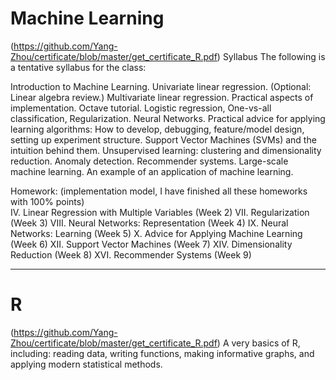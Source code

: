 
Machine Learning
================
(https://github.com/Yang-Zhou/certificate/blob/master/get_certificate_R.pdf)
Syllabus
The following is a tentative syllabus for the class:

Introduction to Machine Learning. Univariate linear regression. (Optional: Linear algebra review.)
Multivariate linear regression. Practical aspects of implementation. Octave tutorial.
Logistic regression, One-vs-all classification, Regularization.
Neural Networks.
Practical advice for applying learning algorithms: How to develop, debugging, feature/model design, setting up experiment structure.
Support Vector Machines (SVMs) and the intuition behind them.
Unsupervised learning: clustering and dimensionality reduction.
Anomaly detection.
Recommender systems.
Large-scale machine learning. An example of an application of machine learning.

Homework: (implementation model, I have finished all these homeworks with 100% points)  
  IV. Linear Regression with Multiple Variables (Week 2)
  VII. Regularization (Week 3)
  VIII. Neural Networks: Representation (Week 4)
  IX. Neural Networks: Learning (Week 5)
  X. Advice for Applying Machine Learning (Week 6)
  XII. Support Vector Machines (Week 7)
  XIV. Dimensionality Reduction (Week 8)
  XVI. Recommender Systems (Week 9)
  
----------

R
=
(https://github.com/Yang-Zhou/certificate/blob/master/get_certificate_R.pdf)
A very basics of R, including:
reading data, writing functions, making informative graphs, and applying modern statistical methods.
